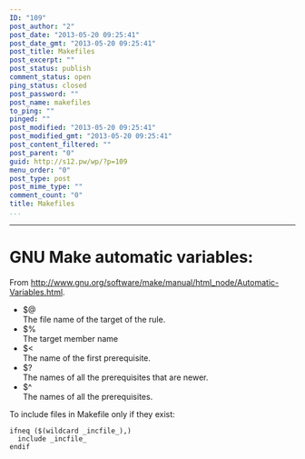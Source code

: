 ```yaml
---
ID: "109"
post_author: "2"
post_date: "2013-05-20 09:25:41"
post_date_gmt: "2013-05-20 09:25:41"
post_title: Makefiles
post_excerpt: ""
post_status: publish
comment_status: open
ping_status: closed
post_password: ""
post_name: makefiles
to_ping: ""
pinged: ""
post_modified: "2013-05-20 09:25:41"
post_modified_gmt: "2013-05-20 09:25:41"
post_content_filtered: ""
post_parent: "0"
guid: http://s12.pw/wp/?p=109
menu_order: "0"
post_type: post
post_mime_type: ""
comment_count: "0"
title: Makefiles
...
```

---

<h1>GNU Make automatic variables:</h1>

From <a href="http://www.gnu.org/software/make/manual/html_node/Automatic-Variables.html">http://www.gnu.org/software/make/manual/html_node/Automatic-Variables.html</a>.

<ul>
<li>$@<br />
The file name of the target of the rule.</li>
<li>$%<br />
The target member name</li>
<li>$&lt;<br />
The name of the first prerequisite.</li>
<li>$?<br />
The names of all the prerequisites that are newer.</li>
<li>$^<br />
The names of all the prerequisites.</li>
</ul>

To include files in Makefile only if they exist:

<pre><code>ifneq ($(wildcard _incfile_),)
  include _incfile_
endif
</code></pre>

